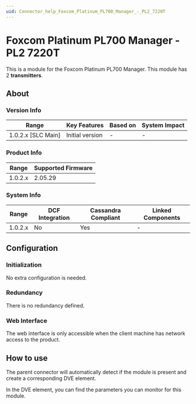```yaml
---
uid: Connector_help_Foxcom_Platinum_PL700_Manager_-_PL2_7220T
---
```


# Foxcom Platinum PL700 Manager - PL2 7220T

This is a module for the Foxcom Platinum PL700 Manager. This module has 2 **transmitters**.

## About

### Version Info

| **Range**            | **Key Features** | **Based on** | **System Impact** |
|----------------------|------------------|--------------|-------------------|
| 1.0.2.x \[SLC Main\] | Initial version  | \-           | \-                |

### Product Info

| **Range** | **Supported Firmware** |
|-----------|------------------------|
| 1.0.2.x   | 2.05.29                |

### System Info

| **Range** | **DCF Integration** | **Cassandra Compliant** | **Linked Components** |
|-----------|---------------------|-------------------------|-----------------------|
| 1.0.2.x   | No                  | Yes                     | \-                    |

## Configuration

### Initialization

No extra configuration is needed.

### Redundancy

There is no redundancy defined.

### Web Interface

The web interface is only accessible when the client machine has network access to the product.

## How to use

The parent connector will automatically detect if the module is present and create a corresponding DVE element.

In the DVE element, you can find the parameters you can monitor for this module.
